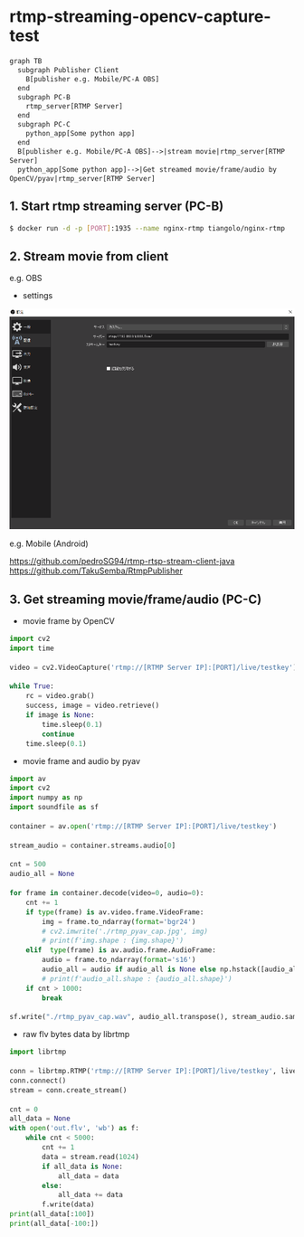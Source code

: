 # rtmp-streaming-opencv-capture-test

```mermaid
graph TB
  subgraph Publisher Client
    B[publisher e.g. Mobile/PC-A OBS]
  end
  subgraph PC-B
    rtmp_server[RTMP Server]
  end
  subgraph PC-C
    python_app[Some python app]
  end
  B[publisher e.g. Mobile/PC-A OBS]-->|stream movie|rtmp_server[RTMP Server]
  python_app[Some python app]-->|Get streamed movie/frame/audio by OpenCV/pyav|rtmp_server[RTMP Server]
```

## 1. Start rtmp streaming server (PC-B)

```bash
$ docker run -d -p [PORT]:1935 --name nginx-rtmp tiangolo/nginx-rtmp
```

## 2. Stream movie from client

e.g. OBS

- settings

![obs](./obs.png)

e.g. Mobile (Android)

https://github.com/pedroSG94/rtmp-rtsp-stream-client-java
https://github.com/TakuSemba/RtmpPublisher

## 3. Get streaming movie/frame/audio (PC-C)

- movie frame by OpenCV

```python
import cv2
import time

video = cv2.VideoCapture('rtmp://[RTMP Server IP]:[PORT]/live/testkey')

while True:
    rc = video.grab()
    success, image = video.retrieve()
    if image is None:
        time.sleep(0.1)
        continue
    time.sleep(0.1)
```

- movie frame and audio by pyav

```python
import av
import cv2
import numpy as np
import soundfile as sf

container = av.open('rtmp://[RTMP Server IP]:[PORT]/live/testkey')

stream_audio = container.streams.audio[0]

cnt = 500
audio_all = None

for frame in container.decode(video=0, audio=0):
    cnt += 1
    if type(frame) is av.video.frame.VideoFrame:
        img = frame.to_ndarray(format='bgr24')
        # cv2.imwrite('./rtmp_pyav_cap.jpg', img)
        # print(f'img.shape : {img.shape}')
    elif  type(frame) is av.audio.frame.AudioFrame:
        audio = frame.to_ndarray(format='s16')
        audio_all = audio if audio_all is None else np.hstack([audio_all, audio])  # (CHANNEL, N_SAMPLE)  e.g. (2, N) for stereo
        # print(f'audio_all.shape : {audio_all.shape}')
    if cnt > 1000:
        break

sf.write("./rtmp_pyav_cap.wav", audio_all.transpose(), stream_audio.sample_rate, subtype="PCM_16")
```

- raw flv bytes data by librtmp

```python
import librtmp

conn = librtmp.RTMP('rtmp://[RTMP Server IP]:[PORT]/live/testkey', live=True)
conn.connect()
stream = conn.create_stream()

cnt = 0
all_data = None
with open('out.flv', 'wb') as f:
    while cnt < 5000:
        cnt += 1
        data = stream.read(1024)
        if all_data is None:
            all_data = data
        else:
            all_data += data
        f.write(data)
print(all_data[:100])
print(all_data[-100:])
```
